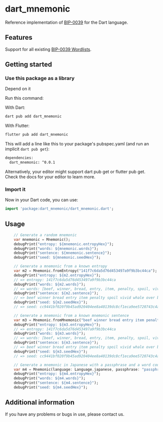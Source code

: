 # dart_mnemonic

Reference implementation of [BIP-0039](https://github.com/bitcoin/bips/blob/master/bip-0039.mediawiki) for the Dart language.

## Features

Support for all existing [BIP-0039 Wordlists](https://github.com/bitcoin/bips/blob/master/bip-0039/bip-0039-wordlists.md).

## Getting started

### Use this package as a library

Depend on it

Run this command:

With Dart:

```sh
dart pub add dart_mnemonic
```

With Flutter:

```sh
flutter pub add dart_mnemonic
```

This will add a line like this to your package's pubspec.yaml (and run an implicit `dart pub get`):

```sh
dependencies:
  dart_mnemonic: ^0.0.1
```

Alternatively, your editor might support dart pub get or flutter pub get. Check the docs for your editor to learn more.

### Import it

Now in your Dart code, you can use:

```dart
import 'package:dart_mnemonic/dart_mnemonic.dart';
```

## Usage

```dart
    // Generate a random mnemonic
    var mnemonic = Mnemonic();
    debugPrint("entropy: ${mnemonic.entropyHex}");
    debugPrint("words: ${mnemonic.words}");
    debugPrint("sentence: ${mnemonic.sentence}");
    debugPrint("seed: ${mnemonic.seedHex}");

    // Generate a mnemonic from a known entropy
    var m2 = Mnemonic.fromEntropy("141f7c6da5d76d453497a9f9b3bc44ca");
    debugPrint("entropy: ${m2.entropyHex}");
    // => entropy: 141f7c6da5d76d453497a9f9b3bc44ca
    debugPrint("words: ${m2.words}");
    // => words: [beef, winner, bread, entry, item, penalty, spoil, vivid, whale, over, bachelor, net]
    debugPrint("sentence: ${m2.sentence}");
    // => beef winner bread entry item penalty spoil vivid whale over bachelor net
    debugPrint("seed: ${m2.seedHex}");
    // => seed: cc9441bf020f9b45ad920404ee8a40139dc8cf1eca9ee5720743c4ae2a085c391fede2e19cd4fe345f12767ee8829f3cfb5d2e041ddbbc14d072e568ac506e69

    // Generate a mnemonic from a known mnemonic sentence
    var m3 = Mnemonic.fromMnemonic("beef winner bread entry item penalty spoil vivid whale over bachelor net");
    debugPrint("entropy: ${m3.entropyHex}");
    // => entropy: 141f7c6da5d76d453497a9f9b3bc44ca
    debugPrint("words: ${m3.words}");
    // => words: [beef, winner, bread, entry, item, penalty, spoil, vivid, whale, over, bachelor, net]
    debugPrint("sentence: ${m3.sentence}");
    // => beef winner bread entry item penalty spoil vivid whale over bachelor net
    debugPrint("seed: ${m3.seedHex}");
    // => seed: cc9441bf020f9b45ad920404ee8a40139dc8cf1eca9ee5720743c4ae2a085c391fede2e19cd4fe345f12767ee8829f3cfb5d2e041ddbbc14d072e568ac506e69

    // Generate a mnemonic in Japanese with a passphrase and a word count of 24
    var m4 = Mnemonic(language: Language.japanese, passphrase: "passphrase", length: 24);
    debugPrint("entropy: ${m4.entropyHex}");
    debugPrint("words: ${m4.words}");
    debugPrint("sentence: ${m4.sentence}");
    debugPrint("seed: ${m4.seedHex}");
```

## Additional information

If you have any problems or bugs in use, please contact us.
